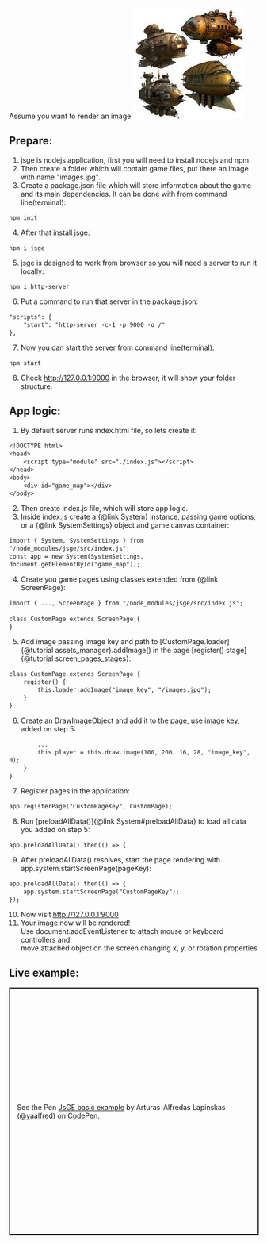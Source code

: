 Assume you want to render an image ![image](../tutorials/images.jpg)
## Prepare:
1. jsge is nodejs application, first you will need to install nodejs and npm.
2. Then create a folder which will contain game files, put there an image with name "images.jpg".
3. Create a package.json file which will store information about the game and its main dependencies. It can be done with from command line(terminal):
```
npm init
```
4. After that install jsge:
```
npm i jsge
```
5. jsge is designed to work from browser so you will need a server to run it locally:
```
npm i http-server
```
6. Put a command to run that server in the package.json:
```
"scripts": {
    "start": "http-server -c-1 -p 9000 -o /"
},
```
7. Now you can start the server from command line(terminal):
```
npm start
```
8. Check http://127.0.0.1:9000 in the browser, it will show your folder structure.

## App logic:
1. By default server runs index.html file, so lets create it:
```
<!DOCTYPE html>
<head>
    <script type="module" src="./index.js"></script>
</head>
<body>
    <div id="game_map"></div>
</body>
```
2. Then create index.js file, which will store app logic. 
3. Inside index.js create a {@link System} instance, passing game options, or a {@link SystemSettings} object and game canvas container:
```
import { System, SystemSettings } from "/node_modules/jsge/src/index.js";
const app = new System(SystemSettings, document.getElementById("game_map"));
```
4. Create you game pages using classes extended from {@link ScreenPage}:
```
import { ..., ScreenPage } from "/node_modules/jsge/src/index.js";

class CustomPage extends ScreenPage {
}
```
5. Add image passing image key and path to [CustomPage.loader]{@tutorial assets_manager}.addImage() in the page [register() stage]{@tutorial screen_pages_stages}:
```
class CustomPage extends ScreenPage {
    register() {
        this.loader.addImage("image_key", "/images.jpg");
    }
}
```
6. Create an DrawImageObject and add it to the page, use image key, added on step 5:
```
        ...
        this.player = this.draw.image(100, 200, 16, 28, "image_key", 0);
    }
}
```
7. Register pages in the application:
```
app.registerPage("CustomPageKey", CustomPage);
```
8. Run [preloadAllData()]{@link System#preloadAllData} to load all data you added on step 5:
```
app.preloadAllData().then(() => {
```
9. After preloadAllData() resolves, start the page rendering with app.system.startScreenPage(pageKey):
```
app.preloadAllData().then(() => {
    app.system.startScreenPage("CustomPageKey");
});
```
10. Now visit http://127.0.0.1:9000
11. Your image now will be rendered! \
Use document.addEventListener to attach mouse or keyboard controllers and \
move attached object on the screen changing x, y, or rotation properties

## Live example:
<p class="codepen" data-height="500" data-default-tab="js,result" data-slug-hash="mdvgQyv" data-user="yaalfred" style="height: 500px; box-sizing: border-box; display: flex; align-items: center; justify-content: center; border: 2px solid; margin: 1em 0; padding: 1em;">
  <span>See the Pen <a href="https://codepen.io/yaalfred/pen/mdvgQyv">
  JsGE basic example</a> by Arturas-Alfredas Lapinskas (<a href="https://codepen.io/yaalfred">@yaalfred</a>)
  on <a href="https://codepen.io">CodePen</a>.</span>
</p>
<script async src="https://cpwebassets.codepen.io/assets/embed/ei.js"></script>